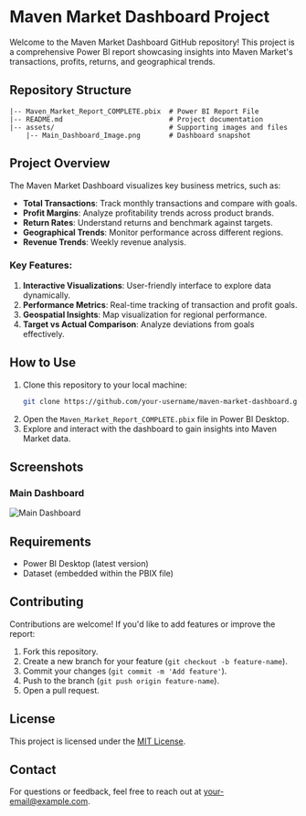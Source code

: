 # Maven Market Dashboard Project

Welcome to the Maven Market Dashboard GitHub repository! This project is a comprehensive Power BI report showcasing insights into Maven Market's transactions, profits, returns, and geographical trends.

## Repository Structure

```
|-- Maven_Market_Report_COMPLETE.pbix  # Power BI Report File
|-- README.md                          # Project documentation
|-- assets/                            # Supporting images and files
    |-- Main_Dashboard_Image.png       # Dashboard snapshot
```

## Project Overview

The Maven Market Dashboard visualizes key business metrics, such as:
- **Total Transactions**: Track monthly transactions and compare with goals.
- **Profit Margins**: Analyze profitability trends across product brands.
- **Return Rates**: Understand returns and benchmark against targets.
- **Geographical Trends**: Monitor performance across different regions.
- **Revenue Trends**: Weekly revenue analysis.

### Key Features:
1. **Interactive Visualizations**: User-friendly interface to explore data dynamically.
2. **Performance Metrics**: Real-time tracking of transaction and profit goals.
3. **Geospatial Insights**: Map visualization for regional performance.
4. **Target vs Actual Comparison**: Analyze deviations from goals effectively.

## How to Use
1. Clone this repository to your local machine:
   ```bash
   git clone https://github.com/your-username/maven-market-dashboard.git
   ```
2. Open the `Maven_Market_Report_COMPLETE.pbix` file in Power BI Desktop.
3. Explore and interact with the dashboard to gain insights into Maven Market data.

## Screenshots

### Main Dashboard
![Main Dashboard](assets/Main_Dashboard_Image.png)

## Requirements
- Power BI Desktop (latest version)
- Dataset (embedded within the PBIX file)

## Contributing
Contributions are welcome! If you'd like to add features or improve the report:
1. Fork this repository.
2. Create a new branch for your feature (`git checkout -b feature-name`).
3. Commit your changes (`git commit -m 'Add feature'`).
4. Push to the branch (`git push origin feature-name`).
5. Open a pull request.

## License
This project is licensed under the [MIT License](LICENSE).

## Contact
For questions or feedback, feel free to reach out at your-email@example.com.
